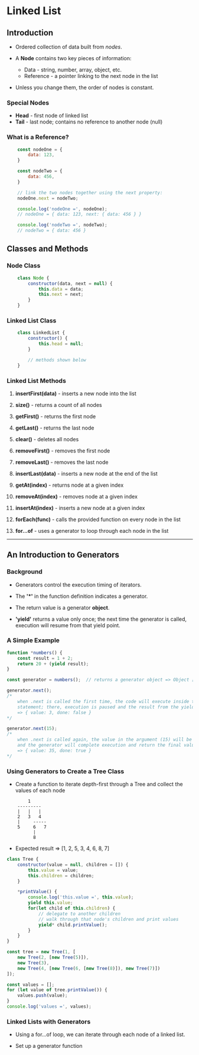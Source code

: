 # Linked List

## Introduction
+ Ordered collection of data built from _nodes_.

+ A __Node__ contains two key pieces of information:
    - Data - string, number, array, object, etc.
    - Reference - a pointer linking to the next node in the list

+ Unless you change them, the order of nodes is constant.

### Special Nodes
+ __Head__ - first node of linked list
+ __Tail__ - last node; contains no reference to another node (null)

### What is a Reference?

```javascript
    const nodeOne = {
        data: 123,
    }

    const nodeTwo = {
        data: 456,
    }

    // link the two nodes together using the next property:
    nodeOne.next = nodeTwo;

    console.log('nodeOne =', nodeOne);
    // nodeOne = { data: 123, next: { data: 456 } }

    console.log('nodeTwo =', nodeTwo);
    // nodeTwo = { data: 456 }
```

## Classes and Methods

### Node Class

```javascript
    class Node {
        constructor(data, next = null) {
            this.data = data;
            this.next = next;
        }
    }
```

### Linked List Class

``` javascript
    class LinkedList {
        constructor() {
            this.head = null;
        }

        // methods shown below
    }
```

### Linked List Methods

1. __insertFirst(data)__ - inserts a new node into the list

2. __size()__ - returns a count of all nodes

3. __getFirst()__ - returns the first node

4. __getLast()__ - returns the last node

5. __clear()__ - deletes all nodes

6. __removeFirst()__ - removes the first node

7. __removeLast()__ - removes the last node

8. __insertLast(data)__ - inserts a new node at the end of the list

9. __getAt(index)__ - returns node at a given index

10. __removeAt(index)__ - removes node at a given index

11. __insertAt(index)__ - inserts a new node at a given index

12. __forEach(func)__ - calls the provided function on every node in the list

13. __for...of__ - uses a generator to loop through each node in the list

---

## An Introduction to Generators

### Background
+ Generators control the execution timing of iterators.

+ The __'*'__ in the function definition indicates a generator.

+ The return value is a generator __object__.

+ __'yield'__ returns a value only once; the next time the generator is called, execution will resume from that yield point.

### A Simple Example

```javascript
function *numbers() {
    const result = 1 + 2;
    return 20 + (yield result);
}

const generator = numbers();  // returns a generator object => Object [Generator] {}

generator.next(); 
/* 
    when .next is called the first time, the code will execute inside the generator up to the yield 
    statement; there, execution is paused and the result from the yield statement will be returned
    => { value: 3, done: false }
*/

generator.next(15);
/*
    when .next is called again, the value in the argument (15) will be passed into the yield statement, 
    and the generator will complete execution and return the final value
    => { value: 35, done: true }
*/

```

### Using Generators to Create a Tree Class

+ Create a function to iterate depth-first through a Tree and collect the values of each node

``` 
        1
    ---------
    |   |   |
    2   3   4
    |     ----- 
    5     6   7
          |
          8
```

+ Expected result => [1, 2, 5, 3, 4, 6, 8, 7]

```javascript
class Tree {
    constructor(value = null, children = []) {
        this.value = value;
        this.children = children;
    }

    *printValue() {
        console.log('this.value =', this.value);
        yield this.value;
        for(let child of this.children) {
            // delegate to another children
            // walk through that node's children and print values
            yield* child.printValue();
        }
    }
}

const tree = new Tree(1, [
    new Tree(2, [new Tree(5)]),
    new Tree(3),
    new Tree(4, [new Tree(6, [new Tree(8)]), new Tree(7)])
]);

const values = [];
for (let value of tree.printValue()) {
    values.push(value);
}
console.log('values =', values);
```

### Linked Lists with Generators

+ Using a for...of loop, we can iterate through each node of a linked list.

+ Set up a generator function